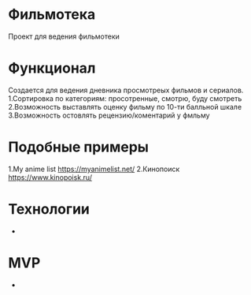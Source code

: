 # Фильмотека
Проект для ведения фильмотеки
# Функционал
Создается для ведения дневника просмотреых фильмов и сериалов.
  1.Сортировка по категориям: просотренные, смотрю, буду смотреть
  2.Возможность выставлять оценку фильму по 10-ти балльной шкале
  3.Возможность остовлять рецензию/коментарий у фмльму
# Подобные примеры
1.My anime list https://myanimelist.net/
2.Кинопоиск https://www.kinopoisk.ru/
# Технологии
-
# MVP
-
